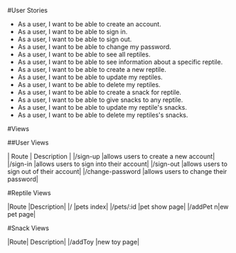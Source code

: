 #User Stories

- As a user, I want to be able to create an account.
- As a user, I want to be able to sign in.
- As a user, I want to be able to sign out.
- As a user, I want to be able to change my password.
- As a user, I want to be able to see all reptiles.
- As a user, I want to be able to see information about a specific reptile.
- As a user, I want to be able to create a new reptile.
- As a user, I want to be able to update my reptiles.
- As a user, I want to be able to delete my reptiles.
- As a user, I want to be able to create a snack for reptile.
- As a user, I want to be able to give snacks to any reptile.
- As a user, I want to be able to update my reptile's snacks.
- As a user, I want to be able to delete my reptiles's snacks.


#Views

##User Views

| Route | Description |
|/sign-up	|allows users to create a new account|
|/sign-in	|allows users to sign into their account|
|/sign-out	|allows users to sign out of their account|
|/change-password	|allows users to change their password|


#Reptile Views

|Route	|Description|
|/	|pets index|
|/pets/:id	|pet show page|
|/addPet	n|ew pet page|


#Snack Views

|Route|	Description|
|/addToy |new toy page|

